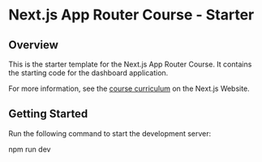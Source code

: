 # Next.js App Router Course - Starter

## Overview

This is the starter template for the Next.js App Router Course. It contains the starting code for the dashboard application.

For more information, see the [course curriculum](https://nextjs.org/learn) on the Next.js Website.

## Getting Started

Run the following command to start the development server:

npm run dev
